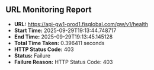 ## URL Monitoring Report

- **URL:** https://api-gw1-prod1.fisglobal.com/gw/v1/health
- **Start Time:** 2025-09-29T19:13:44.748717
- **End Time:** 2025-09-29T19:13:45.145128
- **Total Time Taken:** 0.396411 seconds
- **HTTP Status Code:** 403
- **Status:** Failure
- **Failure Reason:** HTTP Status Code: 403
